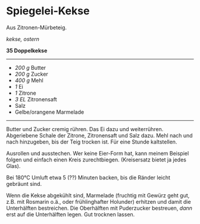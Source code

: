 # Spiegelei-Kekse

Aus Zitronen-Mürbeteig.

*kekse, ostern*

**35 Doppelkekse**

---

- *200 g* Butter
- *200 g* Zucker
- *400 g* Mehl
- *1* Ei
- *1* Zitrone
- *3 EL* Zitronensaft
- Salz
- Gelbe/orangene Marmelade

---

Butter und Zucker cremig rühren. Das Ei dazu und weiterrühren. Abgeriebene Schale der Zitrone, Zitronensaft und Salz
dazu. Mehl nach und nach hinzugeben, bis der Teig trocken ist. Für eine Stunde kaltstellen.

Ausrollen und ausstechen. Wer keine Eier-Form hat, kann meinem Beispiel folgen und einfach einen Kreis zurechtbiegen.
(Kreisersatz bietet ja jedes Glas).

Bei 180°C Umluft etwa 5 (??) Minuten backen, bis die Ränder leicht gebräunt sind.

Wenn die Kekse abgekühlt sind, Marmelade (fruchtig mit Gewürz geht gut, z.B. mit Rosmarin o.ä., oder frühlinghafter
Holunder) erhitzen und damit die Unterhälften bestreichen. Die Oberhälften mit Puderzucker bestreuen, *dann* erst auf
die Unterhälften legen. Gut trocknen lassen.
